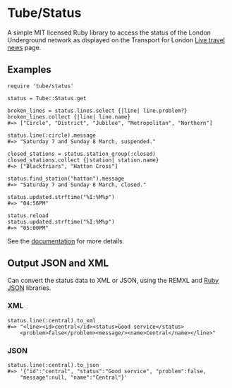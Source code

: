 Tube/Status
===========

A simple MIT licensed Ruby library to access the status of the London Underground network as displayed on the Transport for London [Live travel news](http://www.tfl.gov.uk/tfl/livetravelnews/realtime/tube/default.html) page.

Examples
--------
    require 'tube/status'
    
    status = Tube::Status.get
    
    broken_lines = status.lines.select {|line| line.problem?}
    broken_lines.collect {|line| line.name}
    #=> ["Circle", "District", "Jubilee", "Metropolitan", "Northern"]
    
    status.line(:circle).message
    #=> "Saturday 7 and Sunday 8 March, suspended."
    
    closed_stations = status.station_group(:closed)
    closed_stations.collect {|station| station.name}
    #=> ["Blackfriars", "Hatton Cross"]
    
    status.find_station("hatton").message
    #=> "Saturday 7 and Sunday 8 March, closed."
    
    status.updated.strftime("%I:%M%p")
    #=> "04:56PM"
    
    status.reload
    status.updated.strftime("%I:%M%p")
    #=> "05:00PM"

See the [documentation](http://sourcetagsandcodes.com/codes/tube_status/doc/) for more details.

Output JSON and XML
-------------------
Can convert the status data to XML or JSON, using the REMXL and [Ruby JSON](http://json.rubyforge.org/) libraries.

### XML
    status.line(:central).to_xml
    #=> "<line><id>central</id><status>Good service</status>
        <problem>false</problem><message/><name>Central</name></line>"

### JSON
    status.line(:central).to_json
    #=> '{"id":"central", "status":"Good service", "problem":false,
        "message":null, "name":"Central"}'
